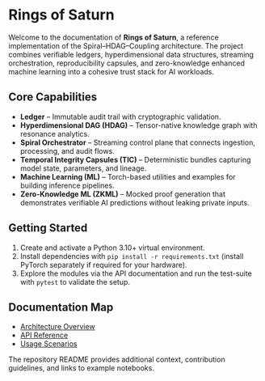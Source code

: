 # Rings of Saturn

Welcome to the documentation of **Rings of Saturn**, a reference implementation of the Spiral–HDAG–Coupling architecture.
The project combines verifiable ledgers, hyperdimensional data structures, streaming orchestration, reproducibility capsules, and zero-knowledge enhanced machine learning into a cohesive trust stack for AI workloads.

## Core Capabilities

- **Ledger** – Immutable audit trail with cryptographic validation.
- **Hyperdimensional DAG (HDAG)** – Tensor-native knowledge graph with resonance analytics.
- **Spiral Orchestrator** – Streaming control plane that connects ingestion, processing, and audit flows.
- **Temporal Integrity Capsules (TIC)** – Deterministic bundles capturing model state, parameters, and lineage.
- **Machine Learning (ML)** – Torch-based utilities and examples for building inference pipelines.
- **Zero-Knowledge ML (ZKML)** – Mocked proof generation that demonstrates verifiable AI predictions without leaking private inputs.

## Getting Started

1. Create and activate a Python 3.10+ virtual environment.
2. Install dependencies with `pip install -r requirements.txt` (install PyTorch separately if required for your hardware).
3. Explore the modules via the API documentation and run the test-suite with `pytest` to validate the setup.

## Documentation Map

- [Architecture Overview](architecture.md)
- [API Reference](api.md)
- [Usage Scenarios](usage.md)

The repository README provides additional context, contribution guidelines, and links to example notebooks.
